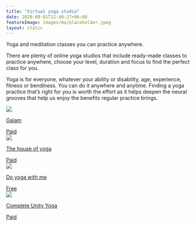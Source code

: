 ```yaml
---
title: "Virtual yoga studio"
date: 2020-09-01T12:49:27+06:00
featureImage: images/ma/placeholder.jpeg
layout: static
---
```


Yoga and meditation classes you can practice anywhere.

There are plenty of online yoga studios that include ready-made classes to practice anywhere, choose your level, duration and focus to find the perfect class for you.

Yoga is for everyone, whatever your ability or disability, age, experience, fitness or bendiness. You can do it anywhere and anytime. Finding a yoga practice that’s right for you is worth the effort as it helps deepen the neural grooves that help us enjoy the benefits regular practice brings.

<a class="ma-link" href="https://www.gaiam.com/pages/yoga-studio-app"><div class="ma-card"><div class="ma-icon"><img src ="/images/icon-pound.png"/></div><div class="ma-name"><p>Gaiam</p></div><div class="ma-paid-text"><span>Paid</span></div></div></a><a class="ma-link" href="https://thehouseofyoga.co.uk/online-yoga-classes/"><div class="ma-card"><div class="ma-icon"><img src ="/images/icon-pound.png"/></div><div class="ma-name"><p>The house of yoga</p></div><div class="ma-paid-text"><span>Paid</span></div></div></a><a class="ma-link" href="https://www.doyogawithme.com/"><div class="ma-card"><div class="ma-icon"><img src ="/images/icon-check.png"/></div><div class="ma-name"><p>Do yoga with me</p></div><div class="ma-paid-text"><span>Free</span></div></div></a><a class="ma-link" href="https://www.awin1.com/cread.php?awinmid=29057&awinaffid=1198638&ued=https%3A%2F%2Fcompleteunityyoga.com%2F"><div class="ma-card"><div class="ma-icon"><img src ="/images/icon-pound.png"/></div><div class="ma-name"><p>Complete Unity Yoga</p></div><div class="ma-paid-text"><span>Paid</span></div></div></a>  

<br/><br/>






